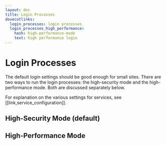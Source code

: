 ```yaml
---
layout: doc
title: Login Processes
dovecotlinks:
  login_processes: login processes
  login_processes_high_performance:
    hash: high-performance-mode
    text: high performance login
---
```


# Login Processes

<!-- @include: include/login_process_overview.inc -->

The default login settings should be good enough for small sites. There are two
ways to run the login processes: the high-security mode and the
high-performance mode. Both are discussed separately below.

For explanation on the various settings for services, see
[[link,service_configuration]].

## High-Security Mode (default)

<!-- @include: include/login_process_high_security.inc -->

## High-Performance Mode

<!-- @include: include/login_process_high_performance.inc -->

<!-- @include: include/login_process_socket_paths.inc -->
